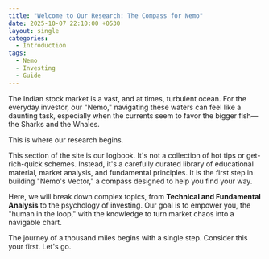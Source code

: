 ```yaml
---
title: "Welcome to Our Research: The Compass for Nemo"
date: 2025-10-07 22:10:00 +0530
layout: single
categories:
  - Introduction
tags:
  - Nemo
  - Investing
  - Guide
---
```


The Indian stock market is a vast, and at times, turbulent ocean. For the everyday investor, our "Nemo," navigating these waters can feel like a daunting task, especially when the currents seem to favor the bigger fish—the Sharks and the Whales.

This is where our research begins.

This section of the site is our logbook. It's not a collection of hot tips or get-rich-quick schemes. Instead, it's a carefully curated library of educational material, market analysis, and fundamental principles. It is the first step in building "Nemo's Vector," a compass designed to help you find your way.

Here, we will break down complex topics, from **Technical and Fundamental Analysis** to the psychology of investing. Our goal is to empower you, the "human in the loop," with the knowledge to turn market chaos into a navigable chart.

The journey of a thousand miles begins with a single step. Consider this your first. Let's go.